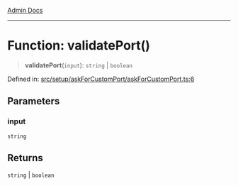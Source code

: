 [Admin Docs](/)

***

# Function: validatePort()

> **validatePort**(`input`): `string` \| `boolean`

Defined in: [src/setup/askForCustomPort/askForCustomPort.ts:6](https://github.com/gautam-divyanshu/talawa-admin/blob/69cd9f147d3701d1db7821366b2c564d1fb49f77/src/setup/askForCustomPort/askForCustomPort.ts#L6)

## Parameters

### input

`string`

## Returns

`string` \| `boolean`
